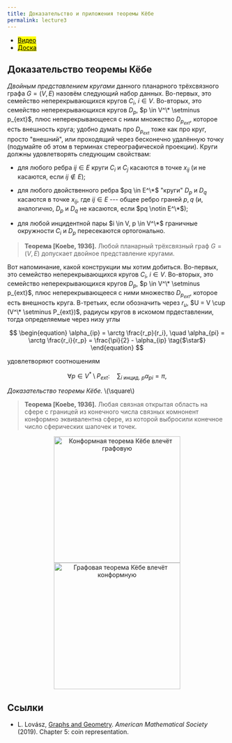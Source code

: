 ```yaml
---
title: Доказательство и приложения теоремы Кёбе
permalink: lecture3
---
```


+ [<mark>Видео</mark>](https://drive.google.com/file/d/10rpcVs1yATi4UOo51_uDN6ednXuu8kA-/view?usp=sharing)
+ [<mark>Доска</mark>]({{site.baseurl}}/whiteboard/lec3.pdf)


## Доказательство теоремы Кёбе


_Двойным представлением кругами_ данного планарного трёхсвязного графа $G = (V,E)$ назовём следующий набор данных. Во-первых, это семейство неперекрывающихся кругов $C_i$, $i \in V$. Во-вторых, это семейство неперекрывающихся кругов $D_p$, $p \in V^\* \setminus p_{ext}$, плюс неперекрывающееся с ними множество $D_{p_{ext}}$, которое есть внешность круга; удобно думать про $D_{p_{ext}}$ тоже как про круг, просто "внешний", или проходящий через бесконечно удалённую точку (подумайте об этом в терминах стереографической проекции). Круги должны удовлетворять следующим свойствам:

+ для любого ребра $ij \in E$ круги $C_i$ и $C_j$ касаются в точке $x_{ij}$ (и не касаются, если  $ij \notin E$);

+ для любого двойственного ребра $pq \in E^\*$ "круги" $D_p$ и $D_q$ касаются в точке $x_{ij}$, где $ij \in E$ --- общее ребро граней $p, q$ (и, аналогично, $D_p$ и $D_q$ не касаются, если $pq \notin E^\*$);

+ для любой инцидентной пары $i \in V, p \in V^\*$ граничные окружности $C_i$ и $D_p$ пересекаются ортогонально.

> **Теорема [Koebe, 1936].** Любой планарный трёхсвязный граф $G = (V,E)$ допускает двойное представление кругами. 

Вот напоминание, какой конструкции мы хотим добиться. Во-первых, это семейство неперекрывающихся кругов $C_i$, $i \in V$. Во-вторых, это семейство неперекрывающихся кругов $D_p$, $p \in V^\* \setminus p_{ext}$, плюс неперекрывающееся с ними множество $D_{p_{ext}}$, которое есть внешность круга. В-третьих, если обозначить через $r_u$, $U = V \cup (V^\* \setminus P_{ext})$, радиусы кругов в искомом прдеставлении, тогда определяемые через низу углы

$$
\begin{equation}
    \alpha_{ip} = \arctg \frac{r_p}{r_i}, \quad \alpha_{pi} = \arctg \frac{r_i}{r_p} = \frac{\pi}{2} - \alpha_{ip} \tag{$\star$}
\end{equation}
$$

удовлетворяют соотношениям

$$
\begin{equation}
\forall p \in V^* \setminus P_{ext}: \quad \sum_{i \text{ инцид. } p} \alpha_{pi} = \pi, \tag{$\heartsuit$}
\end{equation}
$$


_Доказательство теоремы Кёбе._
\\(\square\\)

> **Теорема [Koebe, 1936].** Любая связная открытая область на сфере с границей из конечного числа связных комнонент конформно эквивалентна сфере, из которой выбросили конечное число сферических шапочек и точек.

<p align="center">
<img src="{{site.baseurl}}/images/lec2kcg.jpg" alt="Конформная теорема Кёбе влечёт графовую" title="Рисунок:  L. Lovász>" width="290"> 
<img src="{{site.baseurl}}/images/lec2kgc.jpg" alt="Графовая теорема Кёбе влечёт конформную" title="Рисунок:  L. Lovász>" width="290">
</p>

## Cсылки
+ L. Lovász, [Graphs and Geometry](http://web.cs.elte.hu/~lovasz/bookxx/geomgraphbook/geombook2019.01.11.pdf). _American Mathematical Society_ (2019). Chapter 5:  coin representation.
